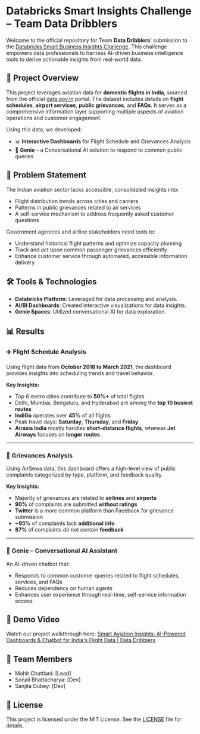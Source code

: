 # Databricks Smart Insights Challenge – Team Data Dribblers

Welcome to the official repository for Team **Data Dribblers**' submission to the [Databricks Smart Business Insights Challenge](https://www.databricks.com/blog/announcing-apj-databricks-smart-business-insights-challenge-empowering-data-driven-decision). This challenge empowers data professionals to harness AI-driven business intelligence tools to derive actionable insights from real-world data.

## 🚀 Project Overview

This project leverages aviation data for **domestic flights in India**, sourced from the official [data.gov.in](https://www.data.gov.in/) portal. The dataset includes details on **flight schedules**, **airport services**, **public grievances**, and **FAQs**. It serves as a comprehensive information layer supporting multiple aspects of aviation operations and customer engagement.

Using this data, we developed:
- 📊 **Interactive Dashboards** for Flight Schedule and Grievances Analysis
- 🤖 **Genie** – a Conversational AI solution to respond to common public queries

## 🧠 Problem Statement

The Indian aviation sector lacks accessible, consolidated insights into:
- Flight distribution trends across cities and carriers
- Patterns in public grievances related to air services
- A self-service mechanism to address frequently asked customer questions

Government agencies and airline stakeholders need tools to:
- Understand historical flight patterns and optimize capacity planning
- Track and act upon common passenger grievances efficiently
- Enhance customer service through automated, accessible information delivery

## 🛠️ Tools & Technologies

* **Databricks Platform**: Leveraged for data processing and analysis.
* **AI/BI Dashboards**: Created interactive visualizations for data insights.
* **Genie Spaces**: Utilized conversational AI for data exploration.

## 📊 Results

### ✈️ Flight Schedule Analysis
Using flight data from **October 2018 to March 2021**, the dashboard provides insights into scheduling trends and travel behavior.

**Key Insights:**
- Top 6 metro cities contribute to **50%+** of total flights
- Delhi, Mumbai, Bengaluru, and Hyderabad are among the **top 10 busiest routes**
- **IndiGo** operates over **45%** of all flights
- Peak travel days: **Saturday**, **Thursday**, and **Friday**
- **Airasia India** mostly handles **short-distance flights**, whereas **Jet Airways** focuses on **longer routes**

---

### 📢 Grievances Analysis
Using AirSewa data, this dashboard offers a high-level view of public complaints categorized by type, platform, and feedback quality.

**Key Insights:**
- Majority of grievances are related to **airlines** and **airports**
- **90%** of complaints are submitted **without ratings**
- **Twitter** is a more common platform than Facebook for grievance submission
- **~95%** of complaints lack **additional info**
- **87%** of complaints do not contain **feedback**

---

### 🤖 Genie – Conversational AI Assistant
An AI-driven chatbot that:
- Responds to common customer queries related to flight schedules, services, and FAQs
- Reduces dependency on human agents
- Enhances user experience through real-time, self-service information access


## 🎥 Demo Video

Watch our project walkthrough here:
[Smart Aviation Insights: AI-Powered Dashboards & Chatbot for India's Flight Data | Data Dribblers](https://www.youtube.com/watch?v=E0BFVL5NxB0)

## 👥 Team Members

* Mohit Chattlani: \[Lead]
* Sonali Bhattacharya: \[Dev]
* Sanjita Dubey: \[Dev]

## 📄 License

This project is licensed under the MIT License. See the [LICENSE](LICENSE) file for details.
